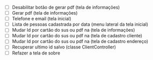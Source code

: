 - [ ] Desabilitar botão de gerar pdf (tela de informações)
- [ ] Gerar pdf (tela de informações)
- [ ] Telefone e email (tela inicial)
- [ ] Lista de pessoas cadastrada por data (menu lateral da tela inicial)
- [ ] Mudar Id por cartão do sus ou pdf na (tela de informações)
- [ ] Mudar Id por cartão do sus ou pdf na (tela de cadastro cliente)
- [ ] Mudar Id por cartão do sus ou pdf na (tela de cadastro endereço)
- [ ] Recuperar ultimo id salvo (classe ClientController)
- [ ] Refazer a tela de sobre
